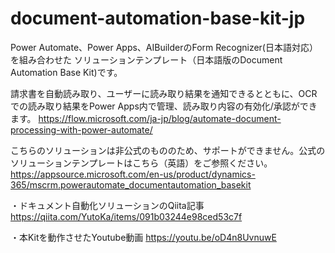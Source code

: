 # document-automation-base-kit-jp

Power Automate、Power Apps、AIBuilderのForm Recognizer(日本語対応）を組み合わせた
ソリューションテンプレート（日本語版のDocument Automation Base Kit)です。

請求書を自動読み取り、ユーザーに読み取り結果を通知できるとともに、OCRでの読み取り結果をPower Apps内で管理、読み取り内容の有効化/承認ができます。
https://flow.microsoft.com/ja-jp/blog/automate-document-processing-with-power-automate/

こちらのソリューションは非公式のもののため、サポートができません。公式のソリューションテンプレートはこちら（英語）をご参照ください。
https://appsource.microsoft.com/en-us/product/dynamics-365/mscrm.powerautomate_documentautomation_basekit

・ドキュメント自動化ソリューションのQiita記事
https://qiita.com/YutoKa/items/091b03244e98ced53c7f

・本Kitを動作させたYoutube動画
https://youtu.be/oD4n8UvnuwE

